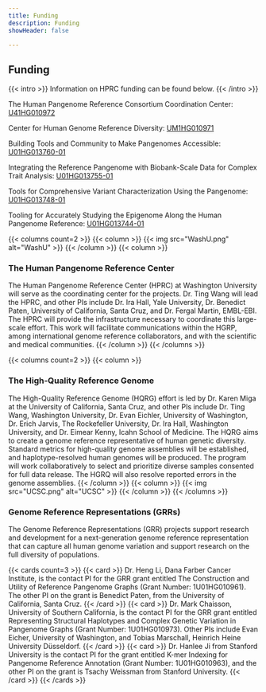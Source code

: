 ```yaml
---
title: Funding
description: Funding
showHeader: false

---
```


## Funding

{{< intro >}}
Information on HPRC funding can be found below.
{{< /intro >}}

The Human Pangenome Reference Consortium Coordination Center: 
[U41HG010972](https://reporter.nih.gov/search/UkVuZKBwu0mvAXWVo4R-JQ/project-details/10907973)

Center for Human Genome Reference Diversity:
[UM1HG010971](https://reporter.nih.gov/search/cugV7XQaDEyodTw7Ge62ig/project-details/10908090)

Building Tools and Community to Make Pangenomes Accessible:
[U01HG013760-01](https://reporter.nih.gov/search/uiO5anpTS0Cl7jFJopKetQ/project-details/10978097)

Integrating the Reference Pangenome with Biobank-Scale Data for Complex Trait Analysis:
[U01HG013755-01](https://reporter.nih.gov/search/JhN1Nj6oZEGWvA-cLzSFug/project-details/10977573)

Tools for Comprehensive Variant Characterization Using the Pangenome:
[U01HG013748-01](https://reporter.nih.gov/search/n5tqw8c_0Ueqk5SMVueslw/project-details/10976565)

Tooling for Accurately Studying the Epigenome Along the Human Pangenome Reference:
[U01HG013744-01](https://reporter.nih.gov/search/-b_RoCPZZE2Y3VPOa26e3w/project-details/10976065)

{{< columns count=2 >}}
{{< column >}}
{{< img src="WashU.png" alt="WashU" >}}
{{< /column >}}
{{< column >}}

### The Human Pangenome Reference Center

The Human Pangenome Reference Center (HPRC) at Washington University will serve as the coordinating center for the projects. Dr. Ting Wang will lead the HPRC, and other PIs include Dr. Ira Hall, Yale University, Dr. Benedict Paten, University of California, Santa Cruz, and Dr. Fergal Martin, EMBL-EBI. The HPRC will provide the infrastructure necessary to coordinate this large-scale effort. This work will facilitate communications within the HGRP, among international genome reference collaborators, and with the scientific and medical communities.
{{< /column >}}
{{< /columns >}}

{{< columns count=2 >}}
{{< column >}}

### The High-Quality Reference Genome

The High-Quality Reference Genome (HQRG) effort is led by Dr. Karen Miga at the University of California, Santa Cruz, and other PIs include Dr. Ting Wang, Washington University, Dr. Evan Eichler, University of Washington, Dr. Erich Jarvis, The Rockefeller University, Dr. Ira Hall, Washington University, and Dr. Eimear Kenny, Icahn School of Medicine. The HQRG aims to create a genome reference representative of human genetic diversity. Standard metrics for high-quality genome assemblies will be established, and haplotype-resolved human genomes will be produced. The program will work collaboratively to select and prioritize diverse samples consented for full data release. The HGRQ will also resolve reported errors in the genome assemblies.
{{< /column >}}
{{< column >}}
{{< img src="UCSC.png" alt="UCSC" >}}
{{< /column >}}
{{< /columns >}}

### Genome Reference Representations (GRRs)

The Genome Reference Representations (GRR) projects support research and development for a next-generation genome reference representation that can capture all human genome variation and support research on the full diversity of populations.

{{< cards count=3 >}}
{{< card >}}
Dr. Heng Li, Dana Farber Cancer Institute, is the contact PI for the GRR grant entitled The Construction and Utility of Reference Pangenome Graphs (Grant Number: 1U01HG010961). The other PI on the grant is Benedict Paten, from the University of California, Santa Cruz.
{{< /card >}}
{{< card >}}
Dr. Mark Chaisson, University of Southern California, is the contact PI for the GRR grant entitled Representing Structural Haplotypes and Complex Genetic Variation in Pangenome Graphs (Grant Number: 1U01HG010973). Other PIs include Evan Eicher, University of Washington, and Tobias Marschall, Heinrich Heine University Düsseldorf.
{{< /card >}}
{{< card >}}
Dr. Hanlee Ji from Stanford University is the contact PI for the grant entitled K-mer Indexing for Pangenome Reference Annotation (Grant Number: 1U01HG010963), and the other PI on the grant is Tsachy Weissman from Stanford University.
{{< /card >}}
{{< /cards >}}
